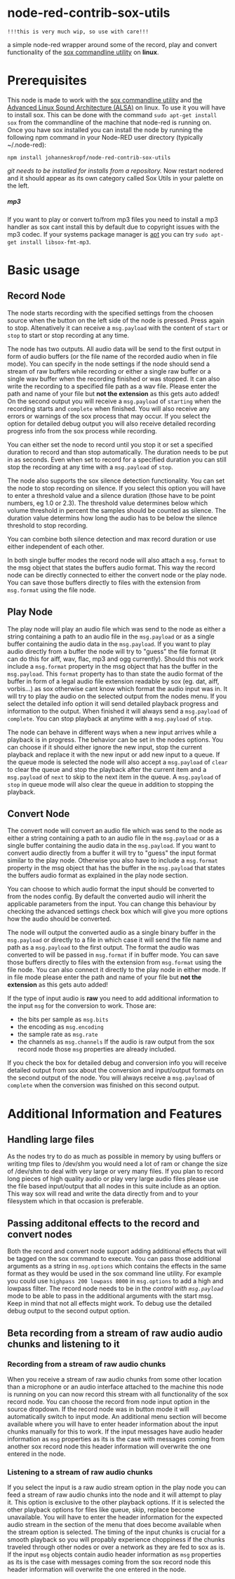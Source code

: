 # node-red-contrib-sox-utils

```
!!!this is very much wip, so use with care!!!
```

a simple node-red wrapper around some of the record, play and convert functionality of the [sox commandline utility](http://sox.sourceforge.net/) on **linux**.

# Prerequisites

This node is made to work with the [sox commandline utility](http://sox.sourceforge.net/) and [the Advanced Linux Sound Architecture (ALSA)](https://alsa-project.org/wiki/Main_Page) on linux. To use it you will have to install sox. This can be done with the command `sudo apt-get install sox` from the commandline of the machine that node-red is running on.
Once you have sox installed you can install the node by running the following npm command in your Node-RED user directory (typically ~/.node-red):
```
npm install johanneskropf/node-red-contrib-sox-utils
```
*git needs to be installed for installs from a repository.*
Now restart nodered and it should appear as its own category called Sox Utils in your palette on the left.

##### *mp3*

If you want to play or convert to/from mp3 files you need to install a mp3 handler as sox cant install this by default due to copyright issues with the mp3 codec. If your systems package manager is [apt](https://wiki.debian.org/Apt) you can try `sudo apt-get install libsox-fmt-mp3`.


# Basic usage

## Record Node

The node starts recording with the specified settings from the choosen source when the button on the left side of the node is pressed. Press again to stop. Altenatively it can receive a `msg.payload` with the content of `start` or `stop` to start or stop recording at any time.

The node has two outputs.
All audio data will be send to the first output in form of audio buffers (or the file name of the recorded audio when in file mode). You can specify in the node settings if the node should send a stream of raw buffers while recording or either a single raw buffer or a single wav buffer when the recording finished or was stopped.
It can also write the recording to a specified file path as a wav file. Please enter the path and name of your file but **not the extension** as this gets auto added!
On the second output you will receive a `msg.payload` of `starting` when the recording starts and `complete` when finished. You will also receive any errors or warnings of the sox process that may occur.
If you select the option for detailed debug output you will also receive detailed recording progress info from the sox process while recording.

You can either set the node to record until you stop it or set a specified duration to record and than stop automatically. The duration needs to be put in as seconds. Even when set to record for a specified duration you can still stop the recording at any time with a `msg.payload` of `stop`.

The node also supports the sox silence detection functionality. You can set the node to stop recording on silence. If you select this option you will have to enter a threshold value and a silence duration (those have to be point numbers, eg 1.0 or 2.3). The threshold value determines below which volume threshold in percent the samples should be counted as silence. The duration value determins how long the audio has to be below the silence threshold to stop recording.

You can combine both silence detection and max record duration or use either independent of each other.

In both single buffer modes the record node will also attach a `msg.format` to the msg object that states the buffers audio format. This way the record node can be directly connected to either the convert node or the play node. You can save those buffers directly to files with the extension from `msg.format` using the file node.

## Play Node

The play node will play an audio file which was send to the node as either a string containing a path to an audio file in the `msg.payload` or as a single buffer containing the audio data in the `msg.payload`. If you want to play audio directly from a buffer the node will try to "guess" the file format (it can do this for aiff, wav, flac, mp3 and ogg currently). Should this not work include a `msg.format` property in the msg object that has the buffer in the `msg.payload`. This `format` property has to than state the audio format of the buffer in form of a legal audio file extension readable by sox (eg. dat, aiff, vorbis...) as sox otherwise cant know which format the audio input was in. It will try to play the audio on the selected output from the nodes menu. If you select the detailed info option it will send detailed playback progress and information to the output. When finished it will always send a `msg.payload` of `complete`.
You can stop playback at anytime with a `msg.payload` of `stop`.

The node can behave in different ways when a new input arrives while a playback is in progress. The behavior can be set in the nodes options. You can choose if it should either ignore the new input, stop the current playback and replace it with the new input or add new input to a queue.
If the queue mode is selected the node will also accept a `msg.payload` of `clear` to clear the queue and stop the playback after the current item and a `msg.payload` of `next` to skip to the next item in the queue. A `msg.payload` of `stop` in queue mode will also clear the queue in addition to stopping the playback.

## Convert Node

The convert node will convert an audio file which was send to the node as either a string containing a path to an audio file in the `msg.payload` or as a single buffer containing the audio data in the `msg.payload`. If you want to convert audio directly from a buffer it will try to "guess" the input format similar to the play node. Otherwise you also have to include a `msg.format` property in the msg object that has the buffer in the `msg.payload` that states the buffers audio format as explained in the play node section.

You can choose to which audio format the input should be converted to from the nodes config. By default the converted audio will inherit the applicable parameters from the input. You can change this behaviour by checking the advanced settings check box which will give you more options how the audio should be converted.

The node will output the converted audio as a single binary buffer in the `msg.payload` or directly to a file in which case it will send the file name and path as a `msg.payload` to the first output.  The format the audio was converted to will be passed in `msg.format` if in buffer mode. You can save those buffers directly to files with the extension from `msg.format` using the file node. You can also connect it directly to the play node in either mode. If in file mode please enter the path and name of your file but **not the extension** as this gets auto added!

If the type of input audio is **raw** you need to add additional information to the input `msg` for the conversion to work. Those are:
  * the bits per sample as `msg.bits`
  * the encoding as `msg.encoding`
  * the sample rate as `msg.rate`
  * the channels as `msg.channels`
If the audio is raw output from the sox record node those `msg` properties are already included.

If you check the box for detailed debug and conversion info you will receive detailed output from sox about the conversion and input/output formats on the second output of the node. You will always receive a `msg.payload` of `complete` when the conversion was finished on this second output.

# Additional Information and Features

## Handling large files

As the nodes try to do as much as possible in memory by using buffers or writing tmp files to /dev/shm you would need a lot of ram or change the size of /dev/shm to deal with very large or very many files. If you plan to record long pieces of high quality audio or play very large audio files please use the file based input/output that all nodes in this suite include as an option. This way sox will read and write the data directly from and to your filesystem which in that occasion is preferable. 

## Passing additonal effects to the record and convert nodes

Both the record and convert node support adding additional effects that will be tagged on the sox command to execute. You can pass those additional arguments as a string in `msg.options` which contains the effects in the same format as they would be used in the sox command line utility. For example you could use `highpass 200 lowpass 8000` in `msg.options` to add a high and lowpass filter. The record node needs to be in the *control with `msg.payload`* mode to be able to pass in the additional arguments with the start msg. Keep in mind that not all effects might work. To debug use the detailed debug output to the second output option.

## Beta recording from a stream of raw audio audio chunks and listening to it

### Recording from a stream of raw audio chunks

When you receive a stream of raw audio chunks from some other location than a microphone or an audio interface attached to the machine this node is running on you can now record this stream with all functionality of the sox record node. You can choose the record from node input option in the source dropdown. If the record node was in button mode it will automatically switch to input mode. An additional menu section will become available where you will have to enter header information about the input chunks manually for this to work. If the input messages have audio header information as `msg` properties as its is the case with messages coming from another sox record node this header information will overwrite the one entered in the node.

### Listening to a stream of raw audio chunks

If you select the input is a raw audio stream option in the play node you can feed a stream of raw audio chunks into the node and it will attempt to play it. This option is exclusive to the other playback options. If it is selected the other playback options for files like queue, skip, replace become unavailable. You will have to enter the header information for the expected audio stream in the section of the menu that does become available when the stream option is selected. The timing of the input chunks is crucial for a smooth playback so you will propably experience choppiness if the chunks traveled through other nodes or over a network as they are fed to sox as is. If the input `msg` objects contain audio header information as `msg` properties as its is the case with messages coming from the sox record node this header information will overwrite the one entered in the node.
